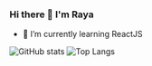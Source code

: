 ### Hi there 👋 I'm Raya

<!-- - 🔭 I’m currently working on ... -->
- 🌱 I’m currently learning ReactJS

![GitHub stats](https://github-readme-stats.vercel.app/api?username=gitraya&show_icons=true&theme=tokyonight)
![Top Langs](https://github-readme-stats.vercel.app/api/top-langs/?username=gitraya&layout=compact&show_icons=true&theme=tokyonight)
